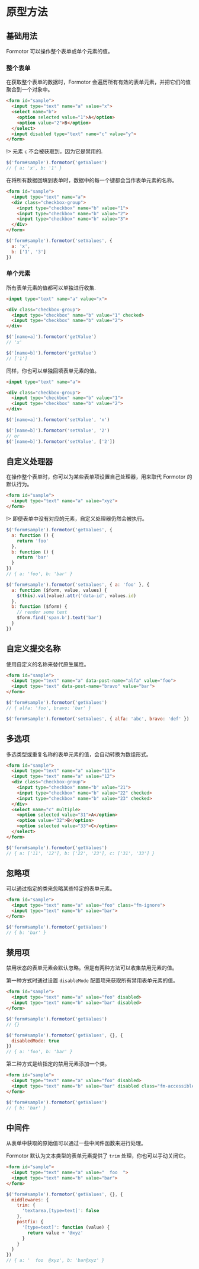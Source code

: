 # 原型方法

## 基础用法

Formotor 可以操作整个表单或单个元素的值。

### 整个表单

在获取整个表单的数据时，Formotor 会遍历所有有效的表单元素，并把它们的值聚合到一个对象中。

```html
<form id="sample">
  <input type="text" name="a" value="x">
  <select name="b">
    <option selected value="1">A</option>
    <option value="2">B</option>
  </select>
  <input disabled type="text" name="c" value="y">
</form>
```

!> 元素 `c` 不会被获取到，因为它是禁用的.

```javascript
$('form#sample').formotor('getValues')
// { a: 'x', b: '1' }
```

在将所有数据回填到表单时，数据中的每一个键都会当作表单元素的名称。

```html
<form id="sample">
  <input type="text" name="a">
  <div class="checkbox-group">
    <input type="checkbox" name="b" value="1">
    <input type="checkbox" name="b" value="2">
    <input type="checkbox" name="b" value="3">
  </div>
</form>
```

```javascript
$('form#sample').formotor('setValues', {
  a: 'x',
  b: ['1', '3']
})
```

### 单个元素

所有表单元素的值都可以单独进行收集.

```html
<input type="text" name="a" value="x">

<div class="checkbox-group">
  <input type="checkbox" name="b" value="1" checked>
  <input type="checkbox" name="b" value="2">
</div>
```

```javascript
$('[name=a]').formotor('getValue')
// 'x'

$('[name=b]').formotor('getValue')
// ['1']
```

同样，你也可以单独回填表单元素的值。

```html
<input type="text" name="a">

<div class="checkbox-group">
  <input type="checkbox" name="b" value="1">
  <input type="checkbox" name="b" value="2">
</div>
```

```javascript
$('[name=a]').formotor('setValue', 'x')

$('[name=b]').formotor('setValue', '2')
// or
$('[name=b]').formotor('setValue', ['2'])
```

## 自定义处理器

在操作整个表单时，你可以为某些表单项设置自己处理器，用来取代 Formotor 的默认行为。

```html
<form id="sample">
  <input type="text" name="a" value="xyz">
</form>
```

!> 即便表单中没有对应的元素，自定义处理器仍然会被执行。

```javascript
$('form#sample').formotor('getValues', {
  a: function () {
    return 'foo'
  },
  b: function () {
    return 'bar'
  }
})
// { a: 'foo', b: 'bar' }

$('form#sample').formotor('setValues', { a: 'foo' }, {
  a: function ($form, value, values) {
    $(this).val(value).attr('data-id', values.id)
  },
  b: function ($form) {
    // render some text
    $form.find('span.b').text('bar')
  }
})
```

## 自定义提交名称

使用自定义的名称来替代原生属性。

```html
<form id="sample">
  <input type="text" name="a" data-post-name="alfa" value="foo">
  <input type="text" data-post-name="bravo" value="bar">
</form>
```

```javascript
$('form#sample').formotor('getValues')
// { alfa: 'foo', bravo: 'bar' }

$('form#sample').formotor('setValues', { alfa: 'abc', bravo: 'def' })
```

## 多选项

多选类型或重复名称的表单元素的值，会自动转换为数组形式。

```html
<form id="sample">
  <input type="text" name="a" value="11">
  <input type="text" name="a" value="12">
  <div class="checkbox-group">
    <input type="checkbox" name="b" value="21">
    <input type="checkbox" name="b" value="22" checked>
    <input type="checkbox" name="b" value="23" checked>
  </div>
  <select name="c" multiple>
    <option selected value="31">A</option>
    <option value="32">B</option>
    <option selected value="33">C</option>
  </select>
</form>
```

```javascript
$('form#sample').formotor('getValues')
// { a: ['11', '12'], b: ['22', '23'], c: ['31', '33'] }
```

## 忽略项

可以通过指定的类来忽略某些特定的表单元素。

```html
<form id="sample">
  <input type="text" name="a" value="foo" class="fm-ignore">
  <input type="text" name="b" value="bar">
</form>
```

```javascript
$('form#sample').formotor('getValues')
// { b: 'bar' }
```

## 禁用项

禁用状态的表单元素会默认忽略。但是有两种方法可以收集禁用元素的值。

第一种方式时通过设置 `disableMode` 配置项来获取所有禁用表单元素的值。

```html
<form id="sample">
  <input type="text" name="a" value="foo" disabled>
  <input type="text" name="b" value="bar" disabled>
</form>
```

```javascript
$('form#sample').formotor('getValues')
// {}

$('form#sample').formotor('getValues', {}, {
  disabledMode: true
})
// { a: 'foo', b: 'bar' }
```

第二种方式是给指定的禁用元素添加一个类。

```html
<form id="sample">
  <input type="text" name="a" value="foo" disabled>
  <input type="text" name="b" value="bar" disabled class="fm-accessible">
</form>
```

```javascript
$('form#sample').formotor('getValues')
// { b: 'bar' }
```

## 中间件

从表单中获取的原始值可以通过一些中间件函数来进行处理。

Formotor 默认为文本类型的表单元素提供了 `trim` 处理，你也可以手动关闭它。

```html
<form id="sample">
  <input type="text" name="a" value="  foo  ">
  <input type="text" name="b" value="bar">
</form>
```

```javascript
$('form#sample').formotor('getValues', {}, {
  middlewares: {
    trim: {
      'textarea,[type=text]': false
    },
    postfix: {
      '[type=text]': function (value) {
        return value + '@xyz'
      }
    }
  }
})
// { a: '  foo  @xyz', b: 'bar@xyz' }
```